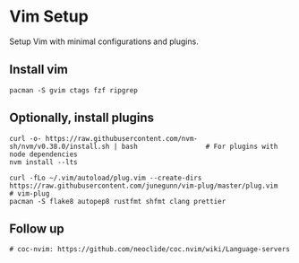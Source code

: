 # Vim Setup
Setup Vim with minimal configurations and plugins.

## Install vim
```
pacman -S gvim ctags fzf ripgrep
```
## Optionally, install plugins
```
curl -o- https://raw.githubusercontent.com/nvm-sh/nvm/v0.38.0/install.sh | bash                 # For plugins with node dependencies
nvm install --lts

curl -fLo ~/.vim/autoload/plug.vim --create-dirs https://raw.githubusercontent.com/junegunn/vim-plug/master/plug.vim        # vim-plug
pacman -S flake8 autopep8 rustfmt shfmt clang prettier
```

## Follow up
```
# coc-nvim: https://github.com/neoclide/coc.nvim/wiki/Language-servers
```
